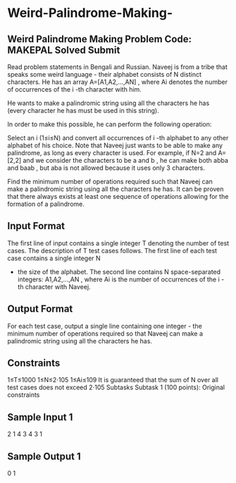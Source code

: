 # Weird-Palindrome-Making-

## Weird Palindrome Making Problem Code: MAKEPAL Solved Submit
Read problem statements in Bengali and Russian.
Naveej is from a tribe that speaks some weird language - their alphabet consists of N
 distinct characters. He has an array A=[A1,A2,…,AN]
, where Ai
denotes the number of occurrences of the i
-th character with him.

He wants to make a palindromic string using all the characters he has (every character he has must be used in this string).

In order to make this possible, he can perform the following operation:

Select an i
 (1≤i≤N)
 and convert all occurrences of i
-th alphabet to any other alphabet of his choice.
Note that Naveej just wants to be able to make any palindrome, as long as every character is used. For example, if N=2
 and A=[2,2]
 and we consider the characters to be a
 and b
, he can make both abba
 and baab
, but aba
 is not allowed because it uses only 3
 characters.

Find the minimum number of operations required such that Naveej can make a palindromic string using all the characters he has. It can be proven that there always exists at least one sequence of operations allowing for the formation of a palindrome.

## Input Format
The first line of input contains a single integer T
 denoting the number of test cases. The description of T
 test cases follows.
The first line of each test case contains a single integer N
 - the size of the alphabet.
The second line contains N
 space-separated integers: A1,A2,...,AN
, where Ai
 is the number of occurrences of the i
-th character with Naveej.
## Output Format
For each test case, output a single line containing one integer - the minimum number of operations required so that Naveej can make a palindromic string using all the characters he has.

## Constraints
1≤T≤1000
1≤N≤2⋅105
1≤Ai≤109
It is guaranteed that the sum of N
 over all test cases does not exceed 2⋅105
Subtasks
Subtask 1 (100 points): Original constraints
## Sample Input 1 
2
1
4
3
4 3 1
## Sample Output 1 
0
1
